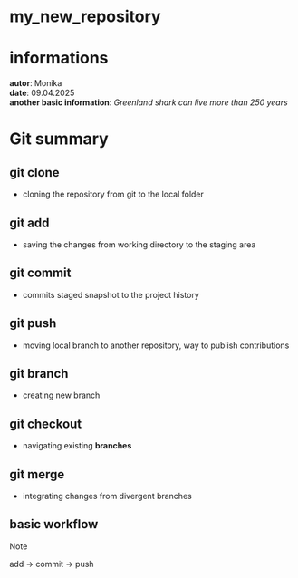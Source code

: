 # my_new_repository

# informations
**autor**: Monika   
**date**: 09.04.2025   
**another basic information**:  *Greenland shark can live more than 250 years*

# Git summary

## git clone <link to repository> 
- cloning the repository from git to the local  folder

## git add
- saving the changes from working directory to the staging area

## git commit
- commits staged snapshot to the project history

## git push
- moving local branch to another repository, way to publish contributions

## git branch
- creating new branch

## git checkout
- navigating existing **branches**

## git merge
- integrating changes from divergent branches 

##  basic workflow

> [!NOTE]
> add -> commit -> push 

